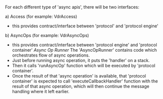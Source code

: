 For each different type of 'async apis', there will be two interfaces:

a) <ApiName>Access		(for example: VdrAccess)
* this provides contract/interface between 'protocol' and 'protocol engine'

b) <ApiName>AsyncOps		(for example: VdrAsyncOps)
* this provides contract/interface between 'protocol engine' and 'protocol container'
*Async Op Runner*
The 'AsyncOpRunner' contains code which orchestrates flow of async operations.
* Just before running async operation, it puts the 'handler' on a stack.
* Then it calls 'runAsyncOp' function which will be executed by 'protocol container'.
* Once the result of that 'async operation' is available, that 'protocol container' is expected to call 'executeCallbackHandler' function with the result of that async operation, which will then continue the message handling where it left earlier.
